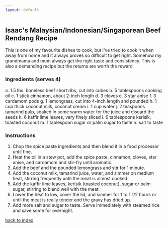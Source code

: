 ```yaml
---
layout: default
---
```


<!---
This is a comment. Note the triple dash to start, but double to end
-->

## Isaac's Malaysian/Indonesian/Singaporean Beef Rendang Recipe
<!---
Put your name or github username somewhere
-->
This is one of my favourite dishes to cook, but I've tried to cook it when away from home and it always proves so difficult to get right. Somehow my grandmama and mum always get the right taste and consistency.
This is also a demanding recipe but the returns are worth the reward
### Ingredients (serves 4)
a. 1.5 lbs. boneless beef short ribs, cut into cubes
b. 5 tablespoons cooking oil
c. 1 stick cinnamon, about 2-inch length
d. 3 cloves
e. 3 star anise
f. 3 cardamom pods
g. 1 lemongrass, cut into 4-inch length and pounded
h. 1 cup thick coconut milk, coconut cream
i. 1 cup water
j. 2 teaspoons tamarind pulp, soaked in some warm water for the juice and discard the seeds
k. 6 kaffir lime leaves, very finely sliced
l. 6 tablespoons kerisik, toasted coconut
m. 1 tablespoon sugar or palm sugar to taste
n. salt to taste

### Instructions
1. Chop the spice paste ingredients and then blend it in a food processor until fine.
2. Heat the oil in a stew pot, add the spice paste, cinnamon, cloves, star anise, and cardamom and stir-fry until aromatic. 
3. Add the beef and the pounded lemongrass and stir for 1 minute. 
4. Add the coconut milk, tamarind juice, water, and simmer on medium heat, stirring frequently until the meat is almost cooked. 
5. Add the kaffir lime leaves, kerisik (toasted coconut), sugar or palm sugar, stirring to blend well with the meat.
6. Lower the heat to low, cover the lid, and simmer for 1 to 1 1/2 hours or until the meat is really tender and the gravy has dried up. 
7. Add more salt and sugar to taste. Serve immediately with steamed rice and save some for overnight.

<!--
Keep this link to return to the index
-->
[back to index](../)
